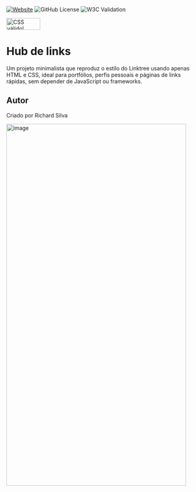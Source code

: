 [![Website](https://img.shields.io/website?url=https%3A%2F%2Fricardiin.github.io%2Flinktree%2F)](https://img.shields.io/w3c-validation/html?targetUrl=https%3A%2F%2Fricardiin.github.io%2Flinktree%2F
)
![GitHub License](https://img.shields.io/github/license/Ricardiin/linktree?style=for-the-badge)
![W3C Validation](https://img.shields.io/w3c-validation/html?targetUrl=https%3A%2F%2Fricardiin.github.io%2Flinktree%2F)



<p>
    <a href="https://jigsaw.w3.org/css-validator/check/referer">
        <img style="border:0;width:88px;height:31px"
            src="https://jigsaw.w3.org/css-validator/images/vcss"
            alt="CSS válido!" />
    </a>
</p>
           
      
# Hub de links
Um projeto minimalista que reproduz o estilo do Linktree usando apenas HTML e CSS, ideal para portfólios, perfis pessoais e páginas de links rápidas, sem depender de JavaScript ou frameworks.
## Autor
Criado por Richard Silva


![]()<img width="469" height="946" alt="image" src="https://github.com/user-attachments/assets/0ac53489-c7de-4676-b80b-43ab27fd258c" />
